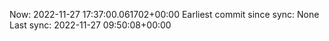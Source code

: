 Now: 2022-11-27 17:37:00.061702+00:00 Earliest commit since sync: None Last sync: 2022-11-27 09:50:08+00:00
